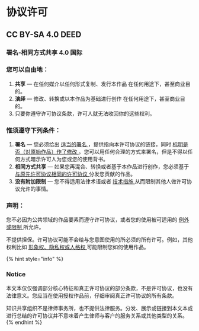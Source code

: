 # 协议许可

## CC BY-SA 4.0 DEED

### 署名-相同方式共享 4.0 国际



### 您可以自由地： <a href="#rights" id="rights"></a>

1. **共享** — 在任何媒介以任何形式复制、发行本作品 在任何用途下，甚至商业目的。
2. **演绎** — 修改、转换或以本作品为基础进行创作 在任何用途下，甚至商业目的。
3. 只要你遵守许可协议条款，许可人就无法收回你的这些权利。

### 惟须遵守下列条件： <a href="#terms" id="terms"></a>

1. **署名** — 您必须给出 [适当的署名 ](https://creativecommons.org/licenses/by-sa/4.0/deed.zh-hans#ref-appropriate-credit)，提供指向本许可协议的链接，同时 [标明是否（对原始作品）作了修改 ](https://creativecommons.org/licenses/by-sa/4.0/deed.zh-hans#ref-indicate-changes)。您可以用任何合理的方式来署名，但是不得以任何方式暗示许可人为您或您的使用背书。
2. **相同方式共享** — 如果您再混合、转换或者基于本作品进行创作，您必须基于 [与原先许可协议相同的许可协议 ](https://creativecommons.org/licenses/by-sa/4.0/deed.zh-hans#ref-same-license)分发您贡献的作品。
3. **没有附加限制** — 您不得适用法律术语或者 [技术措施 ](https://creativecommons.org/licenses/by-sa/4.0/deed.zh-hans#ref-technological-measures)从而限制其他人做许可协议允许的事情。

### 声明：

您不必因为公共领域的作品要素而遵守许可协议，或者您的使用被可适用的 [例外或限制 ](https://creativecommons.org/licenses/by-sa/4.0/deed.zh-hans#ref-exception-or-limitation)所允许。

不提供担保。许可协议可能不会给与您意图使用的所必须的所有许可。例如，其他权利比如 [形象权、隐私权或人格权 ](https://creativecommons.org/licenses/by-sa/4.0/deed.zh-hans#ref-publicity-privacy-or-moral-rights)可能限制您如何使用作品。



{% hint style="info" %}
### &#x20;Notice

本文本仅仅强调部分核心特征和真正许可协议的部分条款，不是许可协议，也没有法律意义。您应当在使用授权作品前，仔细审阅真正许可协议的所有条款。

知识共享组织不是律师事务所，也不提供法律服务。分发、展示或链接到本文本或进行总结的许可协议并不意味着产生律师与客户的服务关系或其他类型的关系。
{% endhint %}
